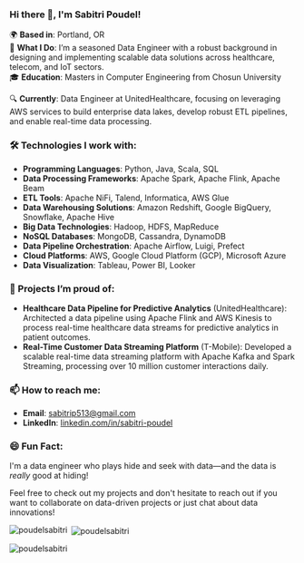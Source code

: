 ### Hi there 👋, I'm Sabitri Poudel!

🌍 **Based in**: Portland, OR  
🔧 **What I Do**: I’m a seasoned Data Engineer with a robust background in designing and implementing scalable data solutions across healthcare, telecom, and IoT sectors.  
🎓 **Education**: Masters in Computer Engineering from Chosun University

🔍 **Currently**: Data Engineer at UnitedHealthcare, focusing on leveraging AWS services to build enterprise data lakes, develop robust ETL pipelines, and enable real-time data processing.

### 🛠️ Technologies I work with:
- **Programming Languages**: Python, Java, Scala, SQL
- **Data Processing Frameworks**: Apache Spark, Apache Flink, Apache Beam
- **ETL Tools**: Apache NiFi, Talend, Informatica, AWS Glue
- **Data Warehousing Solutions**: Amazon Redshift, Google BigQuery, Snowflake, Apache Hive
- **Big Data Technologies**: Hadoop, HDFS, MapReduce
- **NoSQL Databases**: MongoDB, Cassandra, DynamoDB
- **Data Pipeline Orchestration**: Apache Airflow, Luigi, Prefect
- **Cloud Platforms**: AWS, Google Cloud Platform (GCP), Microsoft Azure
- **Data Visualization**: Tableau, Power BI, Looker

### 🚀 Projects I’m proud of:
- **Healthcare Data Pipeline for Predictive Analytics** (UnitedHealthcare): Architected a data pipeline using Apache Flink and AWS Kinesis to process real-time healthcare data streams for predictive analytics in patient outcomes.
- **Real-Time Customer Data Streaming Platform** (T-Mobile): Developed a scalable real-time data streaming platform with Apache Kafka and Spark Streaming, processing over 10 million customer interactions daily.

### 📫 How to reach me:
- **Email**: [sabitrip513@gmail.com](mailto:sabitrip513@gmail.com)
- **LinkedIn**: [linkedin.com/in/sabitri-poudel](https://linkedin.com/in/sabitri-poudel/)

### 😄 Fun Fact:
I'm a data engineer who plays hide and seek with data—and the data is *really* good at hiding!

Feel free to check out my projects and don't hesitate to reach out if you want to collaborate on data-driven projects or just chat about data innovations!

<p><img align="left" src="https://github-readme-stats.vercel.app/api/top-langs?username=poudelsabitri&show_icons=true&locale=en&layout=compact" alt="poudelsabitri" /></p>

<p>&nbsp;<img align="center" src="https://github-readme-stats.vercel.app/api?username=poudelsabitri&show_icons=true&locale=en" alt="poudelsabitri" /></p>

<p><img align="center" src="https://github-readme-streak-stats.herokuapp.com/?user=poudelsabitri&" alt="poudelsabitri" /></p>
